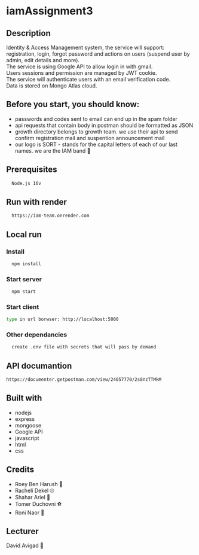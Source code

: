 # iamAssignment3

## Description
Identity & Access Management system, the service will support:
<br>registration, login, forgot password and actions on users (suspend user by admin, edit details and more).
<br>The service is using Google API to allow login in with gmail.
<br>Users sessions and permission are managed by JWT cookie.
<br>The service will authenticate users with an email verification code.
<br>Data is stored on Mongo Atlas cloud.

## Before you start, you should know:
* passwords and codes sent to email can end up in the spam folder
* api requests that contain body in postman should be formatted as JSON
* growth directory belongs to growth team. we use their api to send confirm registration mail and suspention announcement mail
* our logo is SORT - stands for the capital letters of each of our last names. we are the IAM band :fox_face:
## Prerequisites
```bash
  Node.js 16v
```
## Run with render
```bash
  https://iam-team.onrender.com
```
## Local run
### Install
```bash
  npm install
```
### Start server
```bash
  npm start
```
### Start client
```bash
type in url borwser: http://localhost:5000 
```
### Other dependancies
```bash
  create .env file with secrets that will pass by demand 
```
## API documantion
```bash
https://documenter.getpostman.com/view/24057770/2s8YzTTMkM
```
## Built with
* nodejs
* express
* mongoose
* Google API
* javascript
* html
* css

## Credits
* Roey Ben Harush :ring:
* Racheli Dekel :roll_eyes:
* Shahar Ariel :guitar:
* Tomer Duchovni 	:soccer:
* Roni Naor :socks:

## Lecturer
David Avigad :lollipop:

